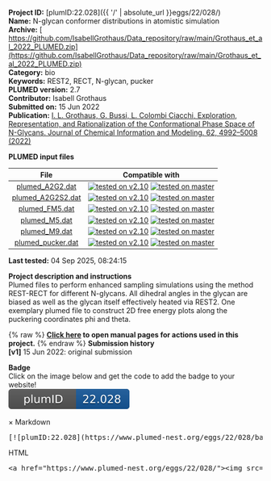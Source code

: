 **Project ID:** [plumID:22.028]({{ '/' | absolute_url }}eggs/22/028/)  
**Name:**  N-glycan conformer distributions in atomistic simulation  
**Archive:** [ https://github.com/IsabellGrothaus/Data_repository/raw/main/Grothaus_et_al_2022_PLUMED.zip](https://github.com/IsabellGrothaus/Data_repository/raw/main/Grothaus_et_al_2022_PLUMED.zip)  
**Category:**  bio  
**Keywords:**  REST2, RECT, N-glycan, pucker  
**PLUMED version:**  2.7  
**Contributor:**  Isabell Grothaus  
**Submitted on:** 15 Jun 2022  
**Publication:** [I. L. Grothaus, G. Bussi, L. Colombi Ciacchi, Exploration, Representation, and Rationalization of the Conformational Phase Space of N-Glycans. Journal of Chemical Information and Modeling. 62, 4992–5008 (2022)](http://dx.doi.org/10.1021/acs.jcim.2c01049)  
  
**PLUMED input files**  
  
| File     | Compatible with |  
|:--------:|:--------:|  
| [plumed_A2G2.dat](./data/plumed_A2G2.dat.md) |  [![tested on v2.10](https://img.shields.io/badge/v2.10-passing-green.svg)](data/plumed_A2G2.dat.plumed.stderr) [![tested on master](https://img.shields.io/badge/master-passing-green.svg)](data/plumed_A2G2.dat.plumed_master.stderr) |  
| [plumed_A2G2S2.dat](./data/plumed_A2G2S2.dat.md) |  [![tested on v2.10](https://img.shields.io/badge/v2.10-passing-green.svg)](data/plumed_A2G2S2.dat.plumed.stderr) [![tested on master](https://img.shields.io/badge/master-passing-green.svg)](data/plumed_A2G2S2.dat.plumed_master.stderr) |  
| [plumed_FM5.dat](./data/plumed_FM5.dat.md) |  [![tested on v2.10](https://img.shields.io/badge/v2.10-passing-green.svg)](data/plumed_FM5.dat.plumed.stderr) [![tested on master](https://img.shields.io/badge/master-passing-green.svg)](data/plumed_FM5.dat.plumed_master.stderr) |  
| [plumed_M5.dat](./data/plumed_M5.dat.md) |  [![tested on v2.10](https://img.shields.io/badge/v2.10-passing-green.svg)](data/plumed_M5.dat.plumed.stderr) [![tested on master](https://img.shields.io/badge/master-passing-green.svg)](data/plumed_M5.dat.plumed_master.stderr) |  
| [plumed_M9.dat](./data/plumed_M9.dat.md) |  [![tested on v2.10](https://img.shields.io/badge/v2.10-passing-green.svg)](data/plumed_M9.dat.plumed.stderr) [![tested on master](https://img.shields.io/badge/master-passing-green.svg)](data/plumed_M9.dat.plumed_master.stderr) |  
| [plumed_pucker.dat](./data/plumed_pucker.dat.md) |  [![tested on v2.10](https://img.shields.io/badge/v2.10-failed-red.svg)](data/plumed_pucker.dat.plumed.stderr) [![tested on master](https://img.shields.io/badge/master-failed-red.svg)](data/plumed_pucker.dat.plumed_master.stderr) |  
  
**Last tested:**  04 Sep 2025, 08:24:15
  
**Project description and instructions**  
Plumed files to perform enhanced sampling simulations using the method REST-RECT for different N-glycans. All dihedral angles in the glycan are biased as well as the glycan itself effectively heated via REST2. One exemplary plumed file to construct 2D free energy plots along the puckering coordinates phi and theta.

  
{% raw %}
<b><a href="https://www.plumed.org/doc-master/user-doc/html/actionlist/?actions=TORSION,CONVERT_TO_FES,PUCKERING,METAD,MOLINFO,DUMPGRID,HISTOGRAM,PRINT,READ" target="_blank">Click here</a> to open manual pages for actions used in this project.</b>
{% endraw %}
**Submission history**  
**[v1]** 15 Jun 2022: original submission  
  
**Badge**  
Click on the image below and get the code to add the badge to your website!  
<img src="./badge.svg" alt="plumeDnest:22.028" id="myBtn" class="badge">
<div id="myModal" class="modal">
  <div class="modal-content">
    <span class="close">&times;</span>
    Markdown<pre>[![plumID:22.028](https://www.plumed-nest.org/eggs/22/028/badge.svg)](https://www.plumed-nest.org/eggs/22/028/)</pre>
    HTML<pre>&lt;a href="https://www.plumed-nest.org/eggs/22/028/"&gt;&lt;img src="https://www.plumed-nest.org/eggs/22/028/badge.svg" alt="plumID:22.028"&gt;&lt;/a&gt;</pre>
  </div>
</div>
